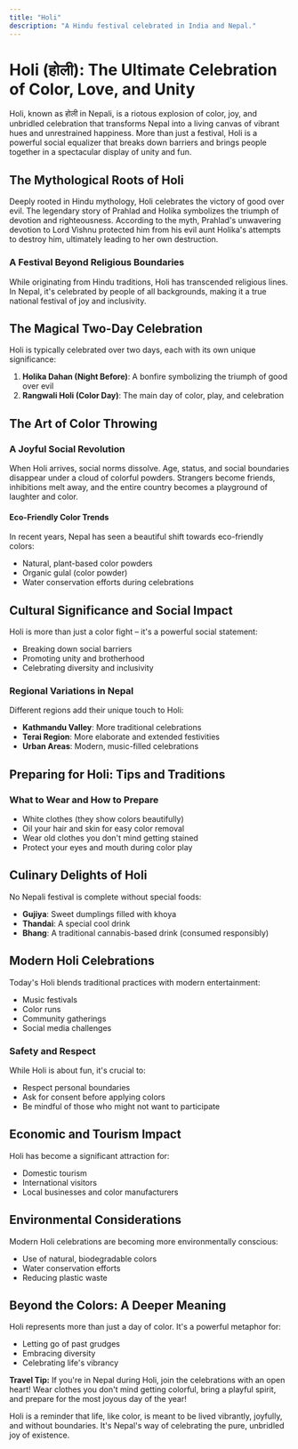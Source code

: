 ```yaml
---
title: "Holi"
description: "A Hindu festival celebrated in India and Nepal."
---
```


# Holi (होली): The Ultimate Celebration of Color, Love, and Unity

Holi, known as होली in Nepali, is a riotous explosion of color, joy, and unbridled celebration that transforms Nepal into a living canvas of vibrant hues and unrestrained happiness. More than just a festival, Holi is a powerful social equalizer that breaks down barriers and brings people together in a spectacular display of unity and fun.

## The Mythological Roots of Holi

Deeply rooted in Hindu mythology, Holi celebrates the victory of good over evil. The legendary story of Prahlad and Holika symbolizes the triumph of devotion and righteousness. According to the myth, Prahlad's unwavering devotion to Lord Vishnu protected him from his evil aunt Holika's attempts to destroy him, ultimately leading to her own destruction.

### A Festival Beyond Religious Boundaries

While originating from Hindu traditions, Holi has transcended religious lines. In Nepal, it's celebrated by people of all backgrounds, making it a true national festival of joy and inclusivity.

## The Magical Two-Day Celebration

Holi is typically celebrated over two days, each with its own unique significance:

1. **Holika Dahan (Night Before)**: A bonfire symbolizing the triumph of good over evil
2. **Rangwali Holi (Color Day)**: The main day of color, play, and celebration

## The Art of Color Throwing

### A Joyful Social Revolution

When Holi arrives, social norms dissolve. Age, status, and social boundaries disappear under a cloud of colorful powders. Strangers become friends, inhibitions melt away, and the entire country becomes a playground of laughter and color.

#### Eco-Friendly Color Trends

In recent years, Nepal has seen a beautiful shift towards eco-friendly colors:
- Natural, plant-based color powders
- Organic gulal (color powder)
- Water conservation efforts during celebrations

## Cultural Significance and Social Impact

Holi is more than just a color fight – it's a powerful social statement:
- Breaking down social barriers
- Promoting unity and brotherhood
- Celebrating diversity and inclusivity

### Regional Variations in Nepal

Different regions add their unique touch to Holi:
- **Kathmandu Valley**: More traditional celebrations
- **Terai Region**: More elaborate and extended festivities
- **Urban Areas**: Modern, music-filled celebrations

## Preparing for Holi: Tips and Traditions

### What to Wear and How to Prepare
- White clothes (they show colors beautifully)
- Oil your hair and skin for easy color removal
- Wear old clothes you don't mind getting stained
- Protect your eyes and mouth during color play

## Culinary Delights of Holi

No Nepali festival is complete without special foods:
- **Gujiya**: Sweet dumplings filled with khoya
- **Thandai**: A special cool drink
- **Bhang**: A traditional cannabis-based drink (consumed responsibly)

## Modern Holi Celebrations

Today's Holi blends traditional practices with modern entertainment:
- Music festivals
- Color runs
- Community gatherings
- Social media challenges

### Safety and Respect

While Holi is about fun, it's crucial to:
- Respect personal boundaries
- Ask for consent before applying colors
- Be mindful of those who might not want to participate

## Economic and Tourism Impact

Holi has become a significant attraction for:
- Domestic tourism
- International visitors
- Local businesses and color manufacturers

## Environmental Considerations

Modern Holi celebrations are becoming more environmentally conscious:
- Use of natural, biodegradable colors
- Water conservation efforts
- Reducing plastic waste

## Beyond the Colors: A Deeper Meaning

Holi represents more than just a day of color. It's a powerful metaphor for:
- Letting go of past grudges
- Embracing diversity
- Celebrating life's vibrancy

**Travel Tip:** If you're in Nepal during Holi, join the celebrations with an open heart! Wear clothes you don't mind getting colorful, bring a playful spirit, and prepare for the most joyous day of the year!

Holi is a reminder that life, like color, is meant to be lived vibrantly, joyfully, and without boundaries. It's Nepal's way of celebrating the pure, unbridled joy of existence.